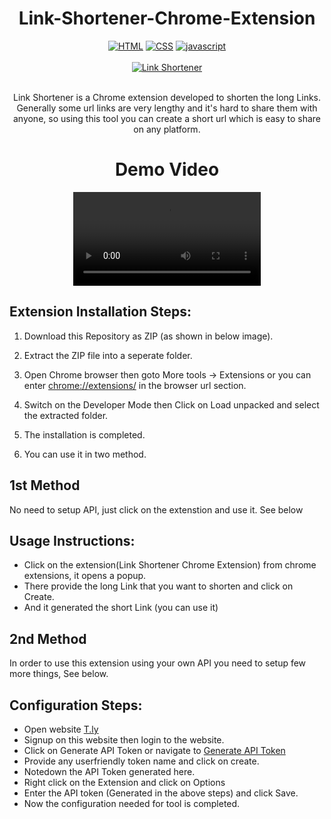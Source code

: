 <h1 align="center">Link-Shortener-Chrome-Extension</h1>

<div align="center">
<a href="https://github.com/topics/html"><img alt="HTML" src="https://img.shields.io/badge/HTML%20-%23E34F26.svg?&style=for-the-badge"/></a>
<a href="https://github.com/topics/css"><img alt="CSS" src="https://img.shields.io/badge/CSS%20-%23E34F26.svg?&style=for-the-badge"/></a>
<a href="https://github.com/topics/javascript"><img alt="javascript" src="https://img.shields.io/badge/Javascript%20-%23E34F26.svg?&style=for-the-badge&logo=javascript&logoColor=white"/></a></div>
<br>
<div align="center">
<a href="https://github.com/iamswarnadeep/Link-Shortener-by-Swarnadeep"><img alt="Link Shortener" src="https://user-images.githubusercontent.com/74227514/194804765-ae7e2481-a5b0-4784-b41b-aa9f521f8044.png"/></a></div>
<br>
<p align="center">Link Shortener is a Chrome extension developed to shorten the long Links.
<br>
Generally some url links are very lengthy and it's hard to share them with anyone, so using this tool you can create a short url which is easy to share on any platform.</p>

<h1 align="center">Demo Video</h1>

<div align="center">
<video src="https://user-images.githubusercontent.com/74227514/176155407-13858b38-b83e-4677-9794-9eb5dbec5bfe.mp4"/></div>

## Extension Installation Steps:
1. Download this Repository as ZIP (as shown in below image).

2. Extract the ZIP file into a seperate folder.

3. Open Chrome browser then goto More tools -> Extensions or you can enter [chrome://extensions/](chrome://extensions/) in the browser url section.

4. Switch on the Developer Mode then Click on Load unpacked and select the extracted folder.

5. The installation is completed.

6. You can use it in two method. 

## 1st Method
No need to setup API, just click on the extenstion and use it. See below
## Usage Instructions:
* Click on the extension(Link Shortener Chrome Extension) from chrome extensions, it opens a popup.
* There provide the long Link that you want to shorten and click on Create.
* And it generated the short Link (you can use it)

## 2nd Method
In order to use this extension using your own API you need to setup few more things, See below.
## Configuration Steps:
* Open website [T.ly](https://t.ly/home)
* Signup on this website then login to the website.
* Click on Generate API Token or navigate to [Generate API Token](https://t.ly/settings#/api)
* Provide any userfriendly token name and click on create.
* Notedown the API Token generated here.
* Right click on the Extension and click on Options
* Enter the API token (Generated in the above steps) and click Save.
* Now the configuration needed for tool is completed.

